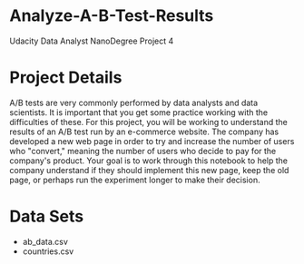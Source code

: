 # Analyze-A-B-Test-Results
Udacity Data Analyst NanoDegree Project 4

# Project Details
A/B tests are very commonly performed by data analysts and data scientists. It is important that you get some practice working with the difficulties of these.
For this project, you will be working to understand the results of an A/B test run by an e-commerce website. The company has developed a new web page in order to try and increase the number of users who "convert," meaning the number of users who decide to pay for the company's product. Your goal is to work through this notebook to help the company understand if they should implement this new page, keep the old page, or perhaps run the experiment longer to make their decision.

# Data Sets
 - ab_data.csv
 - countries.csv
 
